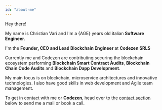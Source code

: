 ```yaml
---
id: "about-me"
---
```


Hey there!

My name is Christian Vari and I'm a {AGE} years old italian **Software Engineer**.

I'm the **Founder, CEO and Lead Blockchain Engineer** at **Codezen SRLS**

Currently me and Codezen are contributing securing the blockchain ecosystem performing **Blockchain Smart Contract Audits**, **Blockchain Chain Code Audits** and **Blockchain Dapp Development**.

My main focus is on blockchain, microservice architectures and innovative technologies.
I also have good skills in web development and Agile team management.

To get in contact with me or **Codezen**, head over to the <u>[contact section](#contact)</u> below to send me a mail or book a call.
